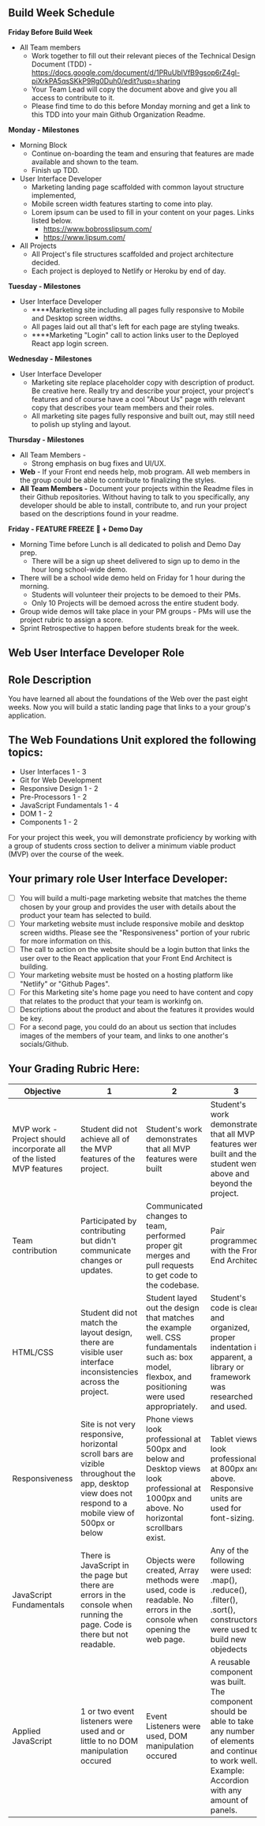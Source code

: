 ## Build Week Schedule

**Friday Before Build Week**

- All Team members
  - Work together to fill out their relevant pieces of the Technical Design Document (TDD) - <https://docs.google.com/document/d/1PRuUblVfB9gsop6rZ4gl-piXrkPA5qsSKkP9Rg0Duh0/edit?usp=sharing>
  - Your Team Lead will copy the document above and give you all access to contribute to it.
  - Please find time to do this before Monday morning and get a link to this TDD into your main Github Organization Readme.

**Monday - Milestones**

- Morning Block 
  - Continue on-boarding the team and ensuring that features are made available and shown to the team.
  - Finish up TDD.
- User Interface Developer
  - Marketing landing page scaffolded with common layout structure implemented,
  - Mobile screen width features starting to come into play.
  - Lorem ipsum can be used to fill in your content on your pages. Links listed below. 
    - <https://www.bobrosslipsum.com/>
    - <https://www.lipsum.com/>
- All Projects
  - All Project's file structures scaffolded and project architecture decided.
  - Each project is deployed to Netlify or Heroku by end of day.

**Tuesday - Milestones**

- User Interface Developer
  - ****Marketing site including all pages fully responsive to Mobile and Desktop screen widths.
  - All pages laid out all that's left for each page are styling tweaks.
  - ****Marketing "Login" call to action links user to the Deployed React app login screen.

**Wednesday - Milestones**

- User Interface Developer
  - Marketing site replace placeholder copy with description of product. Be creative here. Really try and describe your project, your project's features and of course have a cool "About Us" page with relevant copy that describes your team members and their roles.
  - All marketing site pages fully responsive and built out, may still need to polish up styling and layout.

**Thursday - Milestones**

- All Team Members -
  - Strong emphasis on bug fixes and UI/UX.
- **Web** - If your Front end needs help, mob program. All web members in the group could be able to contribute to finalizing the styles.
- **All Team Members -** Document your projects within the Readme files in their Github repositories. Without having to talk to you specifically, any developer should be able to install, contribute to, and run your project based on the descriptions found in your readme.

**Friday - FEATURE FREEZE 🥶 + Demo Day**

- Morning Time before Lunch is all dedicated to polish and Demo Day prep. 
  - There will be a sign up sheet delivered to sign up to demo in the hour long school-wide demo.
- There will be a school wide demo held on Friday for 1 hour during the morning. 
  - Students will volunteer their projects to be demoed to their PMs.
  - Only 10 Projects will be demoed across the entire student body.
- Group wide demos will take place in your PM groups - PMs will use the project rubric to assign a score.
- Sprint Retrospective to happen before students break for the week.



## Web User Interface Developer Role

## **Role Description**

You have learned all about the foundations of the Web over the past eight weeks. Now you will build a static landing page that links to a your group's application.

## **The Web Foundations Unit explored the following topics:**

- User Interfaces 1 - 3
- Git for Web Development
- Responsive Design 1 - 2
- Pre-Processors 1 - 2
- JavaScript Fundamentals 1 - 4
- DOM 1 - 2
- Components 1 - 2

For your project this week, you will demonstrate proficiency by working with a group of students cross section to deliver a minimum viable product (MVP) over the course of the week.

## **Your primary role User Interface Developer:**

- [ ]  You will build a multi-page marketing website that matches the theme chosen by your group and provides the user with details about the product your team has selected to build.
- [ ]  Your marketing website must include responsive mobile and desktop screen widths. Please see the "Responsiveness" portion of your rubric for more information on this.
- [ ]  The call to action on the website should be a login button that links the user over to the React application that your Front End Architect is building.
- [ ]  Your marketing website must be hosted on a hosting platform like "Netlify" or "Github Pages".
- [ ]  For this Marketing site's home page you need to have content and copy that relates to the product that your team is workinfg on.
- [ ]  Descriptions about the product and about the features it provides would be key.
- [ ]  For a second page, you could do an about us section that includes images of the members of your team, and links to one another's socials/Github.

## Your Grading Rubric Here:

| Objective                                                    | 1                                                            | 2                                                            | 3                                                            | Score | Total |
| ------------------------------------------------------------ | ------------------------------------------------------------ | ------------------------------------------------------------ | ------------------------------------------------------------ | ----- | ----- |
| MVP work - Project should incorporate all of the listed MVP features | Student did not achieve all of the MVP features of the project. | Student's work demonstrates that all MVP features were built | Student's work demonstrates that all MVP features were built and the student went above and beyond the project. |       |       |
| Team contribution                                            | Participated by contributing but didn't communicate changes or updates. | Communicated changes to team, performed proper git merges and pull requests to get code to the codebase. | Pair programmed with the Front End Architect                 |       |       |
| HTML/CSS                                                     | Student did not match the layout design, there are visible user interface inconsistencies across the project. | Student layed out the design that matches the example well.  CSS fundamentals such as: box model, flexbox, and positioning were used appropriately. | Student's code is clean and organized, proper indentation is apparent, a library or framework was researched and used. |       |       |
| Responsiveness                                               | Site is not very responsive, horizontal scroll bars are vizible throughout the app, desktop view does not respond to a mobile view of 500px or below | Phone views look professional at 500px and below and Desktop views look professional at 1000px and above. No horizontal scrollbars exist. | Tablet views look professional at 800px and above. Responsive units are used for font-sizing. |       |       |
| JavaScript Fundamentals                                      | There is JavaScript in the page but there are errors in the console when running the page.  Code is there but not readable. | Objects were created, Array methods were used, code is readable. No errors in the console when opening the web page. | Any of the following were used: .map(), .reduce(), .filter(), .sort(), constructors were used to build new objedects |       |       |
| Applied JavaScript                                           | 1 or two event listeners were used and or little to no DOM manipulation occured | Event Listeners were used, DOM manipulation occured          | A reusable component was built.  The component should be able to take any number of elements and continue to work well.  Example: Accordion with any amount of panels. |       |       |
